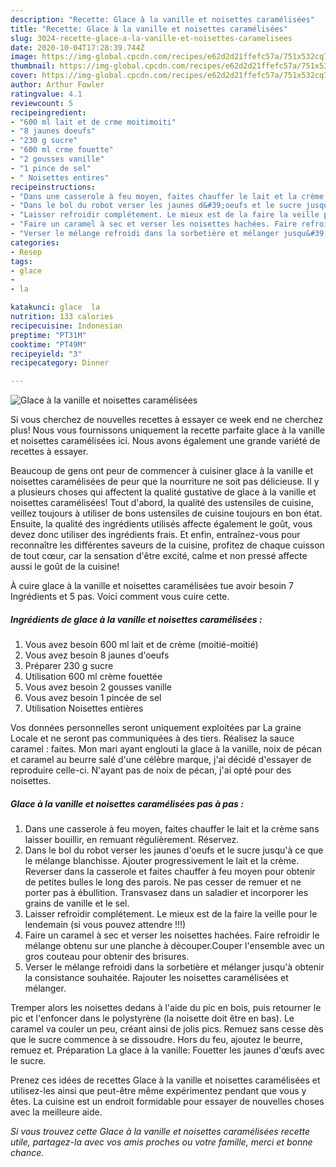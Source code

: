 ```yaml
---
description: "Recette: Glace à la vanille et noisettes caramélisées"
title: "Recette: Glace à la vanille et noisettes caramélisées"
slug: 3024-recette-glace-a-la-vanille-et-noisettes-caramelisees
date: 2020-10-04T17:28:39.744Z
image: https://img-global.cpcdn.com/recipes/e62d2d21ffefc57a/751x532cq70/glace-a-la-vanille-et-noisettes-caramelisees-photo-principale-de-la-recette.jpg
thumbnail: https://img-global.cpcdn.com/recipes/e62d2d21ffefc57a/751x532cq70/glace-a-la-vanille-et-noisettes-caramelisees-photo-principale-de-la-recette.jpg
cover: https://img-global.cpcdn.com/recipes/e62d2d21ffefc57a/751x532cq70/glace-a-la-vanille-et-noisettes-caramelisees-photo-principale-de-la-recette.jpg
author: Arthur Fowler
ratingvalue: 4.1
reviewcount: 5
recipeingredient:
- "600 ml lait et de crme moitimoiti"
- "8 jaunes doeufs"
- "230 g sucre"
- "600 ml crme fouette"
- "2 gousses vanille"
- "1 pince de sel"
- " Noisettes entires"
recipeinstructions:
- "Dans une casserole à feu moyen, faites chauffer le lait et la crème sans laisser bouillir, en remuant régulièrement. Réservez."
- "Dans le bol du robot verser les jaunes d&#39;oeufs et le sucre jusqu&#39;à ce que le mélange blanchisse. Ajouter progressivement le lait et la crème. Reverser dans la casserole et faites chauffer à feu moyen pour obtenir de petites bulles le long des parois. Ne pas cesser de remuer et ne porter pas à ébullition. Transvasez dans un saladier et incorporer les grains de vanille et le sel."
- "Laisser refroidir complétement. Le mieux est de la faire la veille pour le lendemain (si vous pouvez attendre !!!)"
- "Faire un caramel à sec et verser les noisettes hachées. Faire refroidir le mélange obtenu sur une planche à découper.Couper l&#39;ensemble avec un gros couteau pour obtenir des brisures."
- "Verser le mélange refroidi dans la sorbetière et mélanger jusqu&#39;à obtenir la consistance souhaitée. Rajouter les noisettes caramélisées et mélanger."
categories:
- Resep
tags:
- glace
- 
- la

katakunci: glace  la 
nutrition: 133 calories
recipecuisine: Indonesian
preptime: "PT31M"
cooktime: "PT49M"
recipeyield: "3"
recipecategory: Dinner

---
```



![Glace à la vanille et noisettes caramélisées](https://img-global.cpcdn.com/recipes/e62d2d21ffefc57a/751x532cq70/glace-a-la-vanille-et-noisettes-caramelisees-photo-principale-de-la-recette.jpg)

Si vous cherchez de nouvelles recettes à essayer ce week end ne cherchez plus! Nous vous fournissons uniquement la recette parfaite glace à la vanille et noisettes caramélisées ici. Nous avons également une grande variété de recettes à essayer.

Beaucoup de gens ont peur de commencer à cuisiner glace à la vanille et noisettes caramélisées de peur que la nourriture ne soit pas délicieuse. Il y a plusieurs choses qui affectent la qualité gustative de glace à la vanille et noisettes caramélisées! Tout d'abord, la qualité des ustensiles de cuisine, veillez toujours à utiliser de bons ustensiles de cuisine toujours en bon état. Ensuite, la qualité des ingrédients utilisés affecte également le goût, vous devez donc utiliser des ingrédients frais. Et enfin, entraînez-vous pour reconnaître les différentes saveurs de la cuisine, profitez de chaque cuisson de tout cœur, car la sensation d'être excité, calme et non pressé affecte aussi le goût de la cuisine!

<!--inarticleads1-->

À cuire glace à la vanille et noisettes caramélisées tue avoir besoin 7 Ingrédients et 5 pas. Voici comment vous cuire cette.

##### Ingrédients de glace à la vanille et noisettes caramélisées :

1. Vous avez besoin 600 ml lait et de crème (moitié-moitié)
1. Vous avez besoin 8 jaunes d&#39;oeufs
1. Préparer 230 g sucre
1. Utilisation 600 ml crème fouettée
1. Vous avez besoin 2 gousses vanille
1. Vous avez besoin 1 pincée de sel
1. Utilisation  Noisettes entières


Vos données personnelles seront uniquement exploitées par La graine Locale et ne seront pas communiquées à des tiers. Réalisez la sauce caramel : faites. Mon mari ayant englouti la glace à la vanille, noix de pécan et caramel au beurre salé d&#39;une célèbre marque, j&#39;ai décidé d&#39;essayer de reproduire celle-ci. N&#39;ayant pas de noix de pécan, j&#39;ai opté pour des noisettes. 

<!--inarticleads2-->

##### Glace à la vanille et noisettes caramélisées pas à pas :

1. Dans une casserole à feu moyen, faites chauffer le lait et la crème sans laisser bouillir, en remuant régulièrement. Réservez.
1. Dans le bol du robot verser les jaunes d&#39;oeufs et le sucre jusqu&#39;à ce que le mélange blanchisse. Ajouter progressivement le lait et la crème. Reverser dans la casserole et faites chauffer à feu moyen pour obtenir de petites bulles le long des parois. Ne pas cesser de remuer et ne porter pas à ébullition. Transvasez dans un saladier et incorporer les grains de vanille et le sel.
1. Laisser refroidir complétement. Le mieux est de la faire la veille pour le lendemain (si vous pouvez attendre !!!)
1. Faire un caramel à sec et verser les noisettes hachées. Faire refroidir le mélange obtenu sur une planche à découper.Couper l&#39;ensemble avec un gros couteau pour obtenir des brisures.
1. Verser le mélange refroidi dans la sorbetière et mélanger jusqu&#39;à obtenir la consistance souhaitée. Rajouter les noisettes caramélisées et mélanger.


Tremper alors les noisettes dedans à l&#39;aide du pic en bois, puis retourner le pic et l&#39;enfoncer dans le polystyrène (la noisette doit être en bas). Le caramel va couler un peu, créant ainsi de jolis pics. Remuez sans cesse dès que le sucre commence à se dissoudre. Hors du feu, ajoutez le beurre, remuez et. Préparation La glace à la vanille: Fouetter les jaunes d&#39;œufs avec le sucre. 

<!--inarticleads1-->

<p>
Prenez ces idées de recettes Glace à la vanille et noisettes caramélisées et utilisez-les ainsi que peut-être même expérimentez pendant que vous y êtes. La cuisine est un endroit formidable pour essayer de nouvelles choses avec la meilleure aide.
</p>

<p>
<i>Si vous trouvez cette Glace à la vanille et noisettes caramélisées recette utile, partagez-la avec vos amis proches ou votre famille, merci et bonne chance.</i>
</p>
